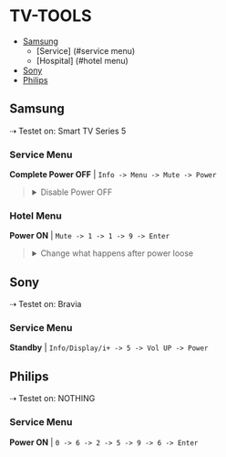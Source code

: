 # TV-TOOLS

-   [Samsung](#samsung)
    -   [Service] (#service menu)
    -   [Hospital] (#hotel menu)
-   [Sony](#sony)
-   [Philips](#philips)


## Samsung 
⇢ Testet on: Smart TV Series 5

### Service Menu
**Complete Power OFF** | `Info -> Menu -> Mute -> Power`


> <details><summary>Disable Power OFF</summary>Option -> Production Option -> Frame TV -> ON</details>

### Hotel Menu
**Power ON** | `Mute -> 1 -> 1 -> 9 -> Enter`


> <details><summary>Change what happens after power loose</summary>Power On -> Power On</details>




## Sony
⇢ Testet on: Bravia

### Service Menu
 **Standby** | `Info/Display/i+ -> 5 -> Vol UP -> Power`



## Philips
⇢ Testet on: NOTHING

### Service Menu
**Power ON** | `0 -> 6 -> 2 -> 5 -> 9 -> 6 -> Enter`

